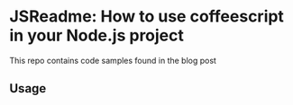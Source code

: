 # JSReadme: How to use coffeescript in your Node.js project

This repo contains code samples found in the blog post

## Usage
